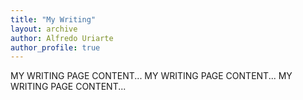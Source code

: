 ```yaml
---
title: "My Writing"
layout: archive
author: Alfredo Uriarte
author_profile: true
---
```


MY WRITING PAGE CONTENT...
MY WRITING PAGE CONTENT...
MY WRITING PAGE CONTENT...